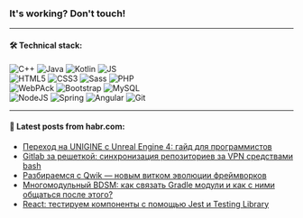 ### It's working? Don't touch!

---

#### 🛠️ Technical stack:

![C++](https://img.shields.io/badge/C++-informational?logo=c%2B%2B&style=flat&logoColor=white&color=9C033A)
![Java](https://img.shields.io/badge/Java-informational?logo=java&style=flat&logoColor=white&color=007396)
![Kotlin](https://img.shields.io/badge/Kotlin-informational?logo=Kotlin&style=flat&logoColor=white&color=0095D5)
![JS](https://img.shields.io/badge/JS-informational?logo=javaScript&style=flat&logoColor=black&color=F7Df1E) <br>
![HTML5](https://img.shields.io/badge/HTML5-informational?logo=html5&style=flat&logoColor=white&color=E34F26)
![CSS3](https://img.shields.io/badge/CSS3-informational?logo=css3&style=flat&logoColor=white&color=157286)
![Sass](https://img.shields.io/badge/Saas-informational?logo=sass&style=flat&logoColor=white&color=hotpink)
![PHP](https://img.shields.io/badge/PHP-informational?logo=php&style=flat&logoColor=white&color=777BB4) <br>
![WebPAck](https://img.shields.io/badge/WebPack-informational?logo=webPack&style=flat&logoColor=white&color=FF6F00)
![Bootstrap](https://img.shields.io/badge/Bootstrap-informational?logo=Bootstrap&style=flat&logoColor=white&color=7952B3)
![MySQL](https://img.shields.io/badge/MySQL-informational?logo=MySQL&style=flat&logoColor=white&color=00f) <br>
![NodeJS](https://img.shields.io/badge/NodeJS-informational?logo=node.js&style=flat&logoColor=white&color=43853D)
![Spring](https://img.shields.io/badge/Spring-informational?logo=Spring&style=flat&logoColor=white&color=0A9EDC)
![Angular](https://img.shields.io/badge/Vue-informational?logo=vue.js&style=flat&logoColor=white&color=red)
![Git](https://img.shields.io/badge/Git-informational?logo=git&style=flat&logoColor=white&color=darkorange)

___

#### 💬 Latest posts from habr.com:

<!-- BLOG-POST-LIST:START -->
- [Переход на UNIGINE с Unreal Engine 4: гайд для программистов](https://habr.com/ru/post/670518/?utm_source=habrahabr&utm_medium=rss&utm_campaign=670518)
- [Gitlab за решеткой: синхронизация репозиториев за VPN средствами bash](https://habr.com/ru/post/670174/?utm_source=habrahabr&utm_medium=rss&utm_campaign=670174)
- [Разбираемся с Qwik — новым витком эволюции фреймворков](https://habr.com/ru/post/670534/?utm_source=habrahabr&utm_medium=rss&utm_campaign=670534)
- [Многомодульный BDSM: как связать Gradle модули и как с ними общаться после этого?](https://habr.com/ru/post/670468/?utm_source=habrahabr&utm_medium=rss&utm_campaign=670468)
- [React: тестируем компоненты с помощью Jest и Testing Library](https://habr.com/ru/post/670480/?utm_source=habrahabr&utm_medium=rss&utm_campaign=670480)
<!-- BLOG-POST-LIST:END -->

